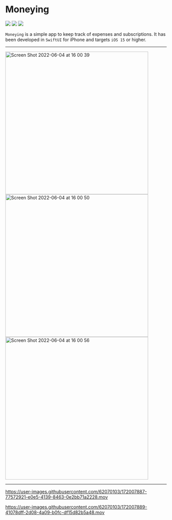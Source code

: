 # Moneying

[![](https://img.shields.io/badge/iOS-15.0-orange)](#)
[![](https://img.shields.io/badge/Platforms-iPhone-blue)](#)
[![](https://img.shields.io/badge/Category-Productivity-brightgreen)](#)

`Moneying` is a simple app to keep track of expenses and subscriptions. 
It has been developed in `SwiftUI` for iPhone and targets `iOS 15` or higher. 
___

<img width="446" alt="Screen Shot 2022-06-04 at 16 00 39" src="https://user-images.githubusercontent.com/62070103/172004449-6edb46f7-18c0-424e-a444-ec904e8596d7.png">

<img width="446" alt="Screen Shot 2022-06-04 at 16 00 50" src="https://user-images.githubusercontent.com/62070103/172004458-9b5e7e94-3703-4f25-bfde-3264edf15dd1.png">

<img width="446" alt="Screen Shot 2022-06-04 at 16 00 56" src="https://user-images.githubusercontent.com/62070103/172004464-86fecb79-b4f7-469f-bb99-aa6b1e2f3ed1.png">

___



https://user-images.githubusercontent.com/62070103/172007887-77572921-e0e5-4139-8463-0e2bb71a2228.mov

https://user-images.githubusercontent.com/62070103/172007889-41078dff-2d08-4a09-b0fc-df15d82b5a48.mov





